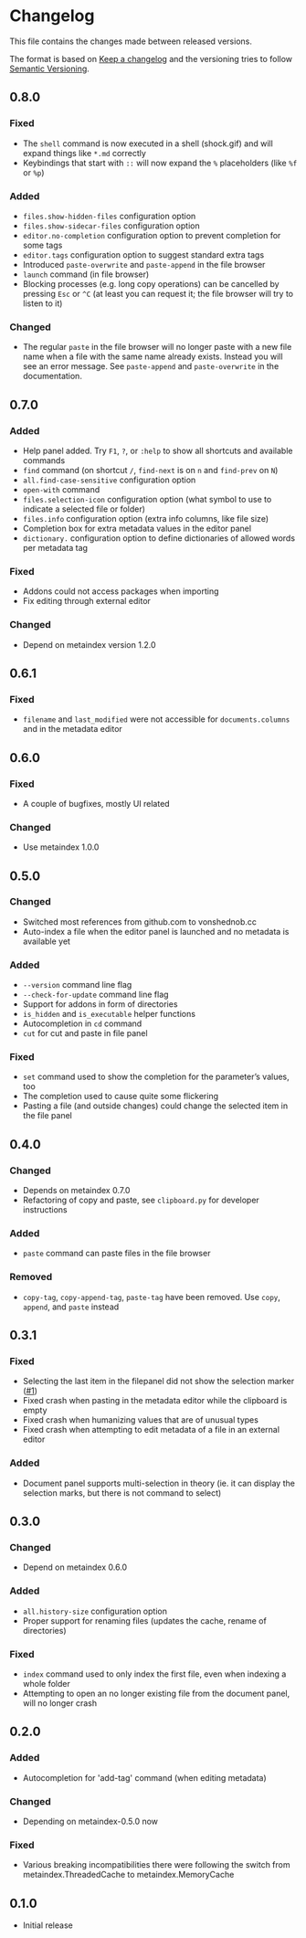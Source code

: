 # Changelog

This file contains the changes made between released versions.

The format is based on [Keep a changelog](https://keepachangelog.com/) and the versioning tries to follow
[Semantic Versioning](https://semver.org).

## 0.8.0
### Fixed
- The `shell` command is now executed in a shell (shock.gif) and will expand things like `*.md` correctly
- Keybindings that start with `::` will now expand the `%` placeholders (like `%f` or `%p`)

### Added
- `files.show-hidden-files` configuration option
- `files.show-sidecar-files` configuration option
- `editor.no-completion` configuration option to prevent completion for some tags
- `editor.tags` configuration option to suggest standard extra tags
- Introduced `paste-overwrite` and `paste-append` in the file browser
- `launch` command (in file browser)
- Blocking processes (e.g. long copy operations) can be cancelled by pressing `Esc` or `^C` (at least you can request it; the file browser will try to listen to it)

### Changed
- The regular `paste` in the file browser will no longer paste with a new file name when a file with the same name already exists. Instead you will see an error message. See `paste-append` and `paste-overwrite` in the documentation.


## 0.7.0
### Added
- Help panel added. Try `F1`, `?`, or `:help` to show all shortcuts and available commands
- `find` command (on shortcut `/`, `find-next` is on `n` and `find-prev` on `N`)
- `all.find-case-sensitive` configuration option
- `open-with` command
- `files.selection-icon` configuration option (what symbol to use to indicate a selected file or folder)
- `files.info` configuration option (extra info columns, like file size)
- Completion box for extra metadata values in the editor panel
- `dictionary.` configuration option to define dictionaries of allowed words per metadata tag

### Fixed
- Addons could not access packages when importing
- Fix editing through external editor


### Changed
- Depend on metaindex version 1.2.0


## 0.6.1
### Fixed
- `filename` and `last_modified` were not accessible for `documents.columns` and in the metadata editor


## 0.6.0
### Fixed
- A couple of bugfixes, mostly UI related

### Changed
- Use metaindex 1.0.0


## 0.5.0
### Changed
- Switched most references from github.com to vonshednob.cc
- Auto-index a file when the editor panel is launched and no metadata is available yet

### Added
- `--version` command line flag
- `--check-for-update` command line flag
- Support for addons in form of directories
- `is_hidden` and `is_executable` helper functions
- Autocompletion in `cd` command
- `cut` for cut and paste in file panel

### Fixed
- `set` command used to show the completion for the parameter’s values, too
- The completion used to cause quite some flickering
- Pasting a file (and outside changes) could change the selected item in the file panel


## 0.4.0
### Changed
- Depends on metaindex 0.7.0
- Refactoring of copy and paste, see `clipboard.py` for developer instructions

### Added
- `paste` command can paste files in the file browser

### Removed
- `copy-tag`, `copy-append-tag`, `paste-tag` have been removed. Use `copy`, `append`, and `paste` instead


## 0.3.1
### Fixed
- Selecting the last item in the filepanel did not show the selection marker ([#1](https://github.com/vonshednob/metaindexmanager/issues/1))
- Fixed crash when pasting in the metadata editor while the clipboard is empty
- Fixed crash when humanizing values that are of unusual types
- Fixed crash when attempting to edit metadata of a file in an external editor

### Added
- Document panel supports multi-selection in theory (ie. it can display the selection marks, but there is not command to select)


## 0.3.0
### Changed
- Depend on metaindex 0.6.0

### Added
- `all.history-size` configuration option
- Proper support for renaming files (updates the cache, rename of directories)

### Fixed
- `index` command used to only index the first file, even when indexing a whole folder
- Attempting to open an no longer existing file from the document panel, will no longer crash


## 0.2.0
### Added
- Autocompletion for 'add-tag' command (when editing metadata)

### Changed
- Depending on metaindex-0.5.0 now

### Fixed
- Various breaking incompatibilities there were following the switch from
  metaindex.ThreadedCache to metaindex.MemoryCache

## 0.1.0
- Initial release

